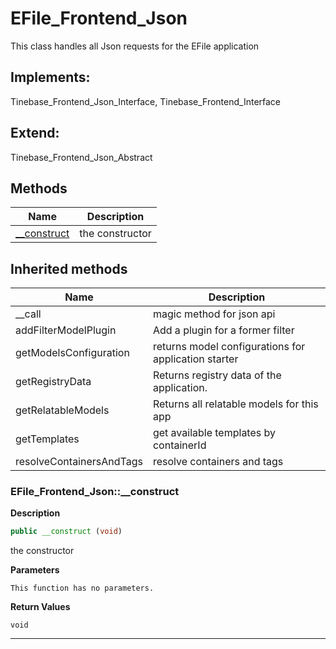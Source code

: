 # EFile_Frontend_Json  

This class handles all Json requests for the EFile application

## Implements:
Tinebase_Frontend_Json_Interface, Tinebase_Frontend_Interface

## Extend:

Tinebase_Frontend_Json_Abstract

## Methods

| Name | Description |
|------|-------------|
|[__construct](#efile_frontend_json__construct)|the constructor|

## Inherited methods

| Name | Description |
|------|-------------|
|__call|magic method for json api|
|addFilterModelPlugin|Add a plugin for a former filter|
|getModelsConfiguration|returns model configurations for application starter|
|getRegistryData|Returns registry data of the application.|
|getRelatableModels|Returns all relatable models for this app|
|getTemplates|get available templates by containerId|
|resolveContainersAndTags|resolve containers and tags|



### EFile_Frontend_Json::__construct  

**Description**

```php
public __construct (void)
```

the constructor 

 

**Parameters**

`This function has no parameters.`

**Return Values**

`void`


<hr />

